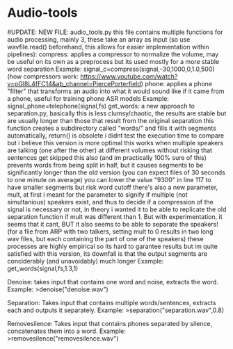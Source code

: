 # Audio-tools
#UPDATE:
NEW FILE: audio_tools.py
          this file contains multiple functions for audio processing, mainly 3, these take an array as input (so use wavfile.read() beforehand, this allows for               easier implementation within pipelines):
          compress: applies a compressor to normalize the volume, may be useful on its own as a preprocess but its used mostly for a more stable word separation
           Example: signal_c=compress(signal,-30,1000,0,1.0,500) (how compressors work: https://www.youtube.com/watch?v=pGl8L4fFC14&ab_channel=PiercePorterfield)
          phone: applies a phone "filter" that transforms an audio into what it would sound like if it came from a phone, useful for training phone ASR models
                 Example: signal_phone=telephone(signal,fs)
          get_words: a new approach to separation.py, basically this is less clumsy/chaotic, the results are stable but are usually longer than those
                     that result from the original separation
                     this function creates a subdirectory called "words/" and fills it with segments automatically, return() is obsolete
                     i didnt test the execution time to compare but i believe this version is more optimal
                     this works when multiple speakers are talking (one after the other) at different volumes without risking that sentences get skipped
                     this also (and im practically 100% sure of this) prevents words from being split in half, but it causes segments to be significantly longer
                     than the old version (you can expect files of 30 seconds to one minute on average)
                     you can lower the value "9300" in line 117 to have smaller segments but risk word cutoff
                     there's also a new parameter, mult, at first i meant for the parameter to signify if multiple (not simultanious) speakers exist, and thus
                     to decide if a compression of the signal is necessary or not, in theory i wanted it to be able to replicate the old separation function if
                     mult was different than 1. But with experimentation, it seems that it cant, BUT it also seems to be able to separate the speakers!
                     (for a file from ARP with two talkers, setting mult to 0 results in two long wav files, but each containing the part of one of the
                     speakers)
                     these processes are highly empirical so its hard to garantee results but im quite satisfied with this version, its downfall is that the 
                     output segments are conciderably (and unavoidably) much longer
                     Example: get_words(signal,fs,1.3,1)



Denoise: takes input that contains one word and noise, extracts the word. Example: >denoise("denoise.wav")

Separation: Takes input that contains multiple words/sentences, extracts each and outputs it separately. Example: >separation("separation.wav",0.8)

Removesilence: Takes input that contains phones separated by silence, concatenates them into a word. Example: >removesilence("removesilence.wav")
